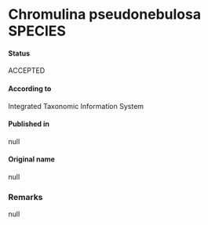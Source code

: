 Chromulina pseudonebulosa SPECIES
=======

#### Status
ACCEPTED

#### According to
Integrated Taxonomic Information System

#### Published in
null

#### Original name
null

### Remarks
null